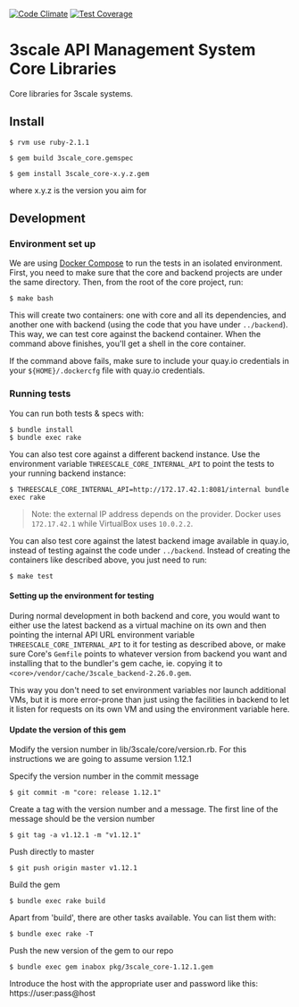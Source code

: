 [![Code Climate](https://codeclimate.com/repos/5332be496956802e3c007d1a/badges/b4f1c55f9ff033c5f0d8/gpa.svg)](https://codeclimate.com/repos/5332be496956802e3c007d1a/feed)
[![Test Coverage](https://codeclimate.com/repos/5332be496956802e3c007d1a/badges/b4f1c55f9ff033c5f0d8/coverage.svg)](https://codeclimate.com/repos/5332be496956802e3c007d1a/feed)

# 3scale API Management System Core Libraries

Core libraries for 3scale systems.

## Install

    $ rvm use ruby-2.1.1

    $ gem build 3scale_core.gemspec

    $ gem install 3scale_core-x.y.z.gem

where x.y.z is the version you aim for

## Development

### Environment set up

We are using [Docker Compose](https://docs.docker.com/compose/) to run the tests in an isolated
environment. First, you need to make sure that the core and backend projects are under the same 
directory. Then, from the root of the core project, run:
    
    $ make bash
    
This will create two containers: one with core and all its dependencies, and another one
with backend (using the code that you have under `../backend`). This way, we can test core against
the backend container. When the command above finishes, you'll get a shell in the core container. 

If the command above fails, make sure to include your quay.io credentials in your 
`${HOME}/.dockercfg` file with quay.io credentials.

### Running tests

You can run both tests & specs with:

    $ bundle install
    $ bundle exec rake

You can also test core against a different backend instance. Use the environment variable 
`THREESCALE_CORE_INTERNAL_API` to point the tests to your running backend instance:

    $ THREESCALE_CORE_INTERNAL_API=http://172.17.42.1:8081/internal bundle exec rake
                                                             
> Note: the external IP address depends on the provider. Docker uses `172.17.42.1` 
while VirtualBox uses `10.0.2.2`.

You can also test core against the latest backend image available in quay.io, instead of testing
against the code under `../backend`. Instead of creating the containers like described above,
you just need to run:

    $ make test

#### Setting up the environment for testing

During normal development in both backend and core, you would want to either use
the latest backend as a virtual machine on its own and then pointing the internal
API URL environment variable `THREESCALE_CORE_INTERNAL_API` to it for testing as
described above, or make sure Core's `Gemfile` points to whatever version from
backend you want and installing that to the bundler's gem cache, ie. copying it
to `<core>/vendor/cache/3scale_backend-2.26.0.gem`.

This way you don't need to set environment variables nor launch additional VMs,
but it is more error-prone than just using the facilities in backend to let it
listen for requests on its own VM and using the environment variable here.

#### Update the version of this gem

Modify the version number in lib/3scale/core/version.rb. For this instructions we are going to assume version 1.12.1

Specify the version number in the commit message

    $ git commit -m "core: release 1.12.1"

Create a tag with the version number and a message. The first line of the message should be the version number

    $ git tag -a v1.12.1 -m "v1.12.1"

Push directly to master

    $ git push origin master v1.12.1

Build the gem

    $ bundle exec rake build

Apart from 'build', there are other tasks available. You can list them with:

    $ bundle exec rake -T

Push the new version of the gem to our repo

    $ bundle exec gem inabox pkg/3scale_core-1.12.1.gem

Introduce the host with the appropriate user and password like this: https://user:pass@host
